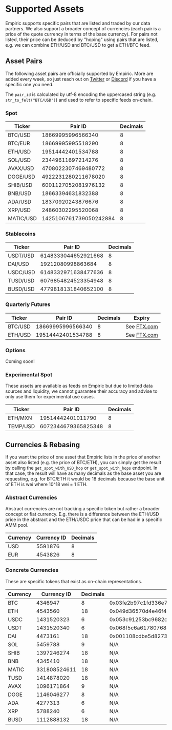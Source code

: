 # Supported Assets

Empiric supports specific pairs that are listed and traded by our data partners. We also support a broader concept of currencies (each pair is a price of the quote currency in terms of the base currency). For pairs not listed, their price can be deduced by "hoping" using pairs that are listed, e.g. we can combine ETH/USD and BTC/USD to get a ETH/BTC feed.

## Asset Pairs

The following asset pairs are officially supported by Empiric. More are added every week, so just reach out on [Twitter](https://twitter.com/EmpiricNetwork) or [Discord](https://discord.gg/N7sM7VzfJB) if you have a specific one you need.

The `pair_id` is calculated by utf-8 encoding the uppercased string (e.g. `str_to_felt("BTC/USD")`) and used to refer to specific feeds on-chain.

### **Spot**

| Ticker    | Pair ID                | Decimals |
| --------- | ---------------------- | -------- |
| BTC/USD   | 18669995996566340      | 8        |
| BTC/EUR   | 18669995995518290      | 8        |
| ETH/USD   | 19514442401534788      | 8        |
| SOL/USD   | 23449611697214276      | 8        |
| AVAX/USD  | 4708022307469480772    | 8        |
| DOGE/USD  | 4922231280211678020    | 8        |
| SHIB/USD  | 6001127052081976132    | 8        |
| BNB/USD   | 18663394631832388      | 8        |
| ADA/USD   | 18370920243876676      | 8        |
| XRP/USD   | 24860302295520068      | 8        |
| MATIC/USD | 1425106761739050242884 | 8        |

### **Stablecoins**

| Ticker   | Pair ID             | Decimals |
| -------- | ------------------- | -------- |
| USDT/USD | 6148333044652921668 | 8        |
| DAI/USD  | 19212080998863684   | 8        |
| USDC/USD | 6148332971638477636 | 8        |
| TUSD/USD | 6076854824523354948 | 8        |
| BUSD/USD | 4779818131840652100 | 8        |

### **Quarterly Futures**

| Ticker  | Pair ID           | Decimals | Expiry                                                                               |
| ------- | ----------------- | -------- | ------------------------------------------------------------------------------------ |
| BTC/USD | 18669995996566340 | 8        | See [FTX.com](https://help.ftx.com/hc/en-us/articles/360024780791-What-Are-Futures-) |
| ETH/USD | 19514442401534788 | 8        | See [FTX.com](https://help.ftx.com/hc/en-us/articles/360024780791-What-Are-Futures-) |

### **Options**

Coming soon!

### **Experimental Spot**

These assets are available as feeds on Empiric but due to limited data sources and liquidity, we cannot guarantee their accuracy and advise to only use them for experimental use cases.

| Ticker   | Pair ID             | Decimals |
| -------- | ------------------- | -------- |
| ETH/MXN  | 19514442401011790   | 8        |
| TEMP/USD | 6072344679365825348 | 8        |

## **Currencies & Rebasing**

If you want the price of one asset that Empiric lists in the price of another asset also listed (e.g. the price of BTC/ETH), you can simply get the result by calling the `get_spot_with_USD_hop` or `get_spot_with_hops` endpoint. In that case, the result will have as many decimals as the base asset you are requesting, e.g. for BTC/ETH it would be 18 decimals because the base unit of ETH is wei where 10^18 wei = 1 ETH.&#x20;

### **Abstract Currencies**

Abstract currencies are not tracking a specific token but rather a broader concept or fiat currency. E.g. there is a difference between the ETH/USD price in the abstract and the ETH/USDC price that can be had in a specific AMM pool.

| Currency | Currency ID | Decimals |
| -------- | ----------- | -------- |
| USD      | 5591876     | 8        |
| EUR      | 4543826     | 8        |

### **Concrete Currencies**

These are specific tokens that exist as on-chain representations.

| Currency | Currency ID  | Decimals | StarkNet address (mainnet)                                         | Ethereum address (mainnet)                 | StarkNet address (testnet)                                         |
| -------- | ------------ | -------- | ------------------------------------------------------------------ | ------------------------------------------ | ------------------------------------------------------------------ |
| BTC      | 4346947      | 8        | 0x03fe2b97c1fd336e750087d68b9b867997fd64a2661ff3ca5a7c771641e8e7ac | 0x2260fac5e5542a773aa44fbcfedf7c193bc2c599 | 0x12d537dc323c439dc65c976fad242d5610d27cfb5f31689a0a319b8be7f3d56  |
| ETH      | 4543560      | 18       | 0x049d36570d4e46f48e99674bd3fcc84644ddd6b96f7c741b1562b82f9e004dc7 | 0x0000000000000000000000000000000000000000 | 0x049d36570d4e46f48e99674bd3fcc84644ddd6b96f7c741b1562b82f9e004dc7 |
| USDC     | 1431520323   | 6        | 0x053c91253bc9682c04929ca02ed00b3e423f6710d2ee7e0d5ebb06f3ecf368a8 | 0xa0b86991c6218b36c1d19d4a2e9eb0ce3606eb48 | 0x001d5b64feabc8ac7c839753994f469704c6fabdd45c8fe6d26ed57b5eb79057 |
| USDT     | 1431520340   | 6        | 0x068f5c6a61780768455de69077e07e89787839bf8166decfbf92b645209c0fb8 | 0xdac17f958d2ee523a2206206994597c13d831ec7 | 0x386e8d061177f19b3b485c20e31137e6f6bc497cc635ccdfcab96fadf5add6a  |
| DAI      | 4473161      | 18       | 0x001108cdbe5d82737b9057590adaf97d34e74b5452f0628161d237746b6fe69e | 0x6B175474E89094C44Da98b954EedeAC495271d0F | 0x0278f24c3e74cbf7a375ec099df306289beb0605a346277d200b791a7f811a19 |
| SOL      | 5459788      | 9        | N/A                                                                | 0xd31a59c85ae9d8edefec411d448f90841571b89c | N/A                                                                |
| SHIB     | 1397246274   | 18       | N/A                                                                | 0x95aD61b0a150d79219dCF64E1E6Cc01f0B64C4cE | N/A                                                                |
| BNB      | 4345410      | 18       | N/A                                                                | 0xB8c77482e45F1F44dE1745F52C74426C631bDD52 | N/A                                                                |
| MATIC    | 331808524611 | 18       | N/A                                                                | 0x7d1afa7b718fb893db30a3abc0cfc608aacfebb0 | N/A                                                                |
| TUSD     | 1414878020   | 18       | N/A                                                                | 0x0000000000085d4780B73119b644AE5ecd22b376 | N/A                                                                |
| AVAX     | 1096171864   | 9        | N/A                                                                | N/A                                        | N/A                                                                |
| DOGE     | 1146046277   | 8        | N/A                                                                | N/A                                        | N/A                                                                |
| ADA      | 4277313      | 6        | N/A                                                                | N/A                                        | N/A                                                                |
| XRP      | 5788240      | 6        | N/A                                                                | N/A                                        | N/A                                                                |
| BUSD     | 1112888132   | 18       | N/A                                                                | N/A                                        | N/A                                                                |
